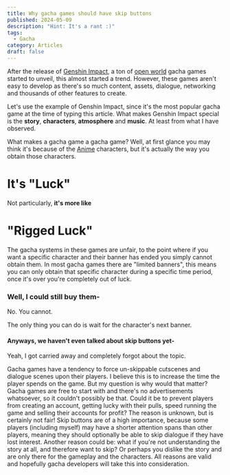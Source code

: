 ```yaml
---
title: Why gacha games should have skip buttons
published: 2024-05-09
description: "Hint: It's a rant :)"
tags:
  - Gacha
category: Articles
draft: false
---
```


After the release of [Genshin Impact](https://en.wikipedia.org/wiki/Genshin_Impact), a ton of [open world](https://en.wikipedia.org/wiki/Open_world) gacha games started to unveil, this almost started a trend. However, these games aren't easy to develop as there's so much content, assets, dialogue, networking and thousands of other features to create.

Let's use the example of Genshin Impact, since it's the most popular gacha game at the time of typing this article. What makes Genshin Impact special is the **story**, **characters**, **atmosphere** and **music**. At least from what I have observed.

What makes a gacha game a gacha game? Well, at first glance you may think it's because of the [Anime](https://en.wikipedia.org/wiki/Anime) characters, but it's actually the way you obtain those characters.

# It's "Luck"

Not particularly, **it's more like**

# "Rigged Luck"

The gacha systems in these games are unfair, to the point where if you want a specific character and their banner has ended you simply cannot obtain them. In most gacha games there are "limited banners", this means you can only obtain that specific character during a specific time period, once it's over you're completely out of luck.

### Well, I could still buy them-

No. You cannot.

The only thing you can do is wait for the character's next banner.

#### Anyways, we haven't even talked about skip buttons yet-

Yeah, I got carried away and completely forgot about the topic.

Gacha games have a tendency to force un-skippable cutscenes and dialogue scenes upon their players. I believe this is to increase the time the player spends on the game. But my question is why would that matter? Gacha games are free to start with and there's no advertisements whatsoever, so it couldn't possibly be that. Could it be to prevent players from creating an account, getting lucky with their pulls, speed running the game and selling their accounts for profit? The reason is unknown, but is certainly not fair! Skip buttons are of a high importance, because some players (including myself) may have a shorter attention spans than other players, meaning they should optionally be able to skip dialogue if they have lost interest. Another reason could be: what if you're not understanding the story at all, and therefore want to skip? Or perhaps you dislike the story and are only there for the gameplay and the characters. All reasons are valid and hopefully gacha developers will take this into consideration.
